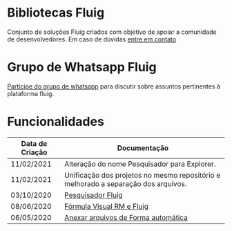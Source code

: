 # Bibliotecas Fluig

Conjunto de soluções Fluig criados com objetivo de apoiar a comunidade de desenvolvedores.
Em caso de dúvidas [entre em contato](https://willian.eti.br/contato/)

# Grupo de Whatsapp Fluig

[Participe do grupo de whatsapp](https://willian.eti.br/grupo-whatsapp-fluig-duvidas-sobre-fluig-e-comunidade/) para discutir sobre assuntos pertinentes à plataforma fluig.

# Funcionalidades

| Data de Criação | Documentação |
| ------ | ------ |
| 11/02/2021 | Alteração do nome Pesquisador para Explorer. |
| 11/02/2021 | Unificação dos projetos no mesmo repositório e melhorado a separação dos arquivos. |
| 03/10/2020 | [Pesquisador Fluig](https://willian.eti.br/pesquisador-generico-de-dados-de-processos-no-fluig/) |
| 08/06/2020 | [Fórmula Visual RM e  Fluig](https://willian.eti.br/pesquisador-generico-de-dados-de-processos-no-fluig/) |
| 06/05/2020 | [Anexar arquivos de Forma automática](https://willian.eti.br/como-inserir-anexos-no-processo-do-fuig-de-forma-automatica/) |
 
# 
